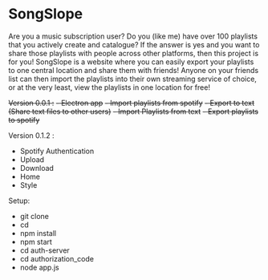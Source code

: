 # SongSlope
Are you a music subscription user?  Do you (like me) have over 100 playlists that you actively create and catalogue?  If the answer is yes and you want to  share those  playlists with people  across other platforms, then this project is for you!   SongSlope is a website where you can easily export your playlists to one central location and share them with friends!  Anyone on your friends list can then import the playlists into their own streaming service  of choice, or at the very least, view the playlists in one location for free!


~~Version 0.0.1 :~~
  ~~- Electron app~~
  ~~- Import playlists from spotify~~
  ~~- Export to text (Share text files to other users)~~
  ~~- Import Playlists from text~~
  ~~- Export playlists to spotify~~

Version 0.1.2 :
  - Spotify Authentication
  - Upload 
  - Download
  - Home
  - Style


Setup:
  - git clone <repo>
  - cd <repo>
  - npm install
  - npm start
  - cd auth-server
  - cd authorization_code
  - node app.js
